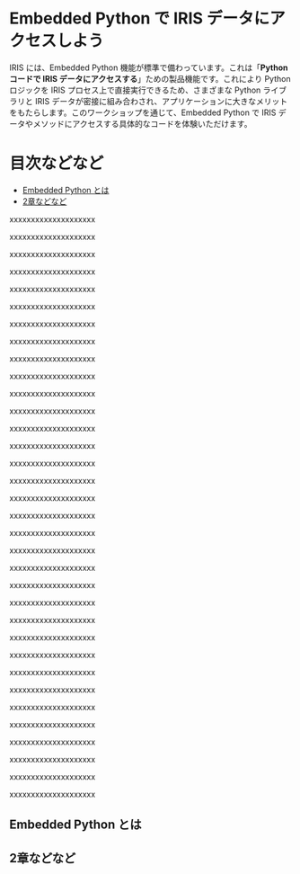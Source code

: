 # Embedded Python で IRIS データにアクセスしよう

IRIS には、Embedded Python 機能が標準で備わっています。これは「**Python コードで IRIS データにアクセスする**」ための製品機能です。これにより Python ロジックを IRIS プロセス上で直接実行できるため、さまざまな Python ライブラリと IRIS データが密接に組み合わされ、アプリケーションに大きなメリットをもたらします。このワークショップを通じて、Embedded Python で IRIS データやメソッドにアクセスする具体的なコードを体験いただけます。

# 目次などなど

- [Embedded Python とは](#embedded-python-とは)
- [2章などなど](#2章などなど)

xxxxxxxxxxxxxxxxxxxx

xxxxxxxxxxxxxxxxxxxx

xxxxxxxxxxxxxxxxxxxx

xxxxxxxxxxxxxxxxxxxx

xxxxxxxxxxxxxxxxxxxx

xxxxxxxxxxxxxxxxxxxx

xxxxxxxxxxxxxxxxxxxx

xxxxxxxxxxxxxxxxxxxx

xxxxxxxxxxxxxxxxxxxx

xxxxxxxxxxxxxxxxxxxx

xxxxxxxxxxxxxxxxxxxx

xxxxxxxxxxxxxxxxxxxx

xxxxxxxxxxxxxxxxxxxx

xxxxxxxxxxxxxxxxxxxx

xxxxxxxxxxxxxxxxxxxx

xxxxxxxxxxxxxxxxxxxx

xxxxxxxxxxxxxxxxxxxx

xxxxxxxxxxxxxxxxxxxx

xxxxxxxxxxxxxxxxxxxx

xxxxxxxxxxxxxxxxxxxx

xxxxxxxxxxxxxxxxxxxx

xxxxxxxxxxxxxxxxxxxx

xxxxxxxxxxxxxxxxxxxx

xxxxxxxxxxxxxxxxxxxx

xxxxxxxxxxxxxxxxxxxx

xxxxxxxxxxxxxxxxxxxx

xxxxxxxxxxxxxxxxxxxx

xxxxxxxxxxxxxxxxxxxx

xxxxxxxxxxxxxxxxxxxx

xxxxxxxxxxxxxxxxxxxx

xxxxxxxxxxxxxxxxxxxx

xxxxxxxxxxxxxxxxxxxx

xxxxxxxxxxxxxxxxxxxx

xxxxxxxxxxxxxxxxxxxx


## Embedded Python とは

## 2章などなど

